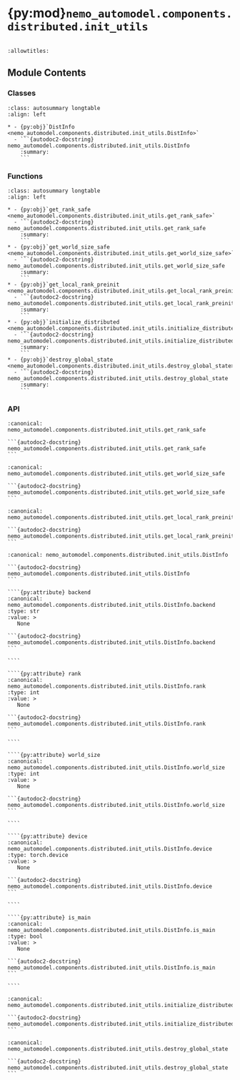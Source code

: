 # {py:mod}`nemo_automodel.components.distributed.init_utils`

```{py:module} nemo_automodel.components.distributed.init_utils
```

```{autodoc2-docstring} nemo_automodel.components.distributed.init_utils
:allowtitles:
```

## Module Contents

### Classes

````{list-table}
:class: autosummary longtable
:align: left

* - {py:obj}`DistInfo <nemo_automodel.components.distributed.init_utils.DistInfo>`
  - ```{autodoc2-docstring} nemo_automodel.components.distributed.init_utils.DistInfo
    :summary:
    ```
````

### Functions

````{list-table}
:class: autosummary longtable
:align: left

* - {py:obj}`get_rank_safe <nemo_automodel.components.distributed.init_utils.get_rank_safe>`
  - ```{autodoc2-docstring} nemo_automodel.components.distributed.init_utils.get_rank_safe
    :summary:
    ```
* - {py:obj}`get_world_size_safe <nemo_automodel.components.distributed.init_utils.get_world_size_safe>`
  - ```{autodoc2-docstring} nemo_automodel.components.distributed.init_utils.get_world_size_safe
    :summary:
    ```
* - {py:obj}`get_local_rank_preinit <nemo_automodel.components.distributed.init_utils.get_local_rank_preinit>`
  - ```{autodoc2-docstring} nemo_automodel.components.distributed.init_utils.get_local_rank_preinit
    :summary:
    ```
* - {py:obj}`initialize_distributed <nemo_automodel.components.distributed.init_utils.initialize_distributed>`
  - ```{autodoc2-docstring} nemo_automodel.components.distributed.init_utils.initialize_distributed
    :summary:
    ```
* - {py:obj}`destroy_global_state <nemo_automodel.components.distributed.init_utils.destroy_global_state>`
  - ```{autodoc2-docstring} nemo_automodel.components.distributed.init_utils.destroy_global_state
    :summary:
    ```
````

### API

````{py:function} get_rank_safe() -> int
:canonical: nemo_automodel.components.distributed.init_utils.get_rank_safe

```{autodoc2-docstring} nemo_automodel.components.distributed.init_utils.get_rank_safe
```
````

````{py:function} get_world_size_safe() -> int
:canonical: nemo_automodel.components.distributed.init_utils.get_world_size_safe

```{autodoc2-docstring} nemo_automodel.components.distributed.init_utils.get_world_size_safe
```
````

````{py:function} get_local_rank_preinit() -> int
:canonical: nemo_automodel.components.distributed.init_utils.get_local_rank_preinit

```{autodoc2-docstring} nemo_automodel.components.distributed.init_utils.get_local_rank_preinit
```
````

`````{py:class} DistInfo
:canonical: nemo_automodel.components.distributed.init_utils.DistInfo

```{autodoc2-docstring} nemo_automodel.components.distributed.init_utils.DistInfo
```

````{py:attribute} backend
:canonical: nemo_automodel.components.distributed.init_utils.DistInfo.backend
:type: str
:value: >
   None

```{autodoc2-docstring} nemo_automodel.components.distributed.init_utils.DistInfo.backend
```

````

````{py:attribute} rank
:canonical: nemo_automodel.components.distributed.init_utils.DistInfo.rank
:type: int
:value: >
   None

```{autodoc2-docstring} nemo_automodel.components.distributed.init_utils.DistInfo.rank
```

````

````{py:attribute} world_size
:canonical: nemo_automodel.components.distributed.init_utils.DistInfo.world_size
:type: int
:value: >
   None

```{autodoc2-docstring} nemo_automodel.components.distributed.init_utils.DistInfo.world_size
```

````

````{py:attribute} device
:canonical: nemo_automodel.components.distributed.init_utils.DistInfo.device
:type: torch.device
:value: >
   None

```{autodoc2-docstring} nemo_automodel.components.distributed.init_utils.DistInfo.device
```

````

````{py:attribute} is_main
:canonical: nemo_automodel.components.distributed.init_utils.DistInfo.is_main
:type: bool
:value: >
   None

```{autodoc2-docstring} nemo_automodel.components.distributed.init_utils.DistInfo.is_main
```

````

`````

````{py:function} initialize_distributed(backend, timeout_minutes=1)
:canonical: nemo_automodel.components.distributed.init_utils.initialize_distributed

```{autodoc2-docstring} nemo_automodel.components.distributed.init_utils.initialize_distributed
```
````

````{py:function} destroy_global_state()
:canonical: nemo_automodel.components.distributed.init_utils.destroy_global_state

```{autodoc2-docstring} nemo_automodel.components.distributed.init_utils.destroy_global_state
```
````
